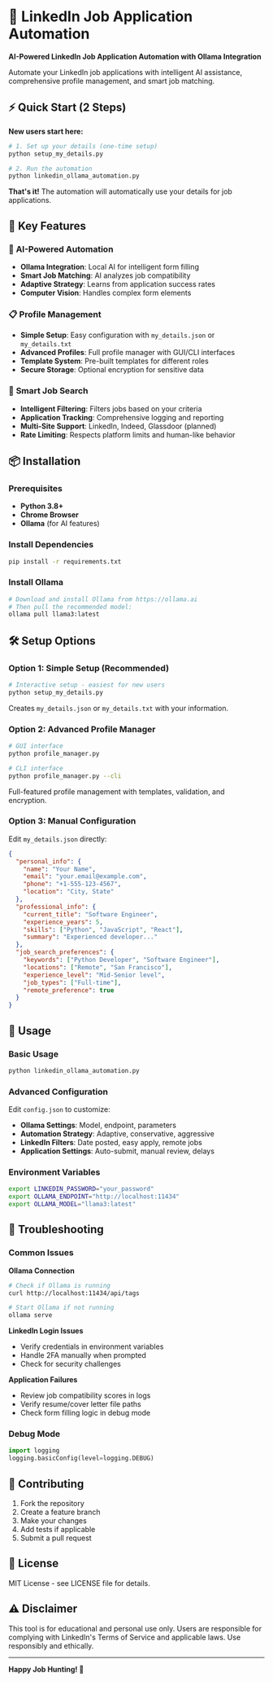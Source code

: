 # 🚀 LinkedIn Job Application Automation

**AI-Powered LinkedIn Job Application Automation with Ollama Integration**

Automate your LinkedIn job applications with intelligent AI assistance, comprehensive profile management, and smart job matching.

## ⚡ Quick Start (2 Steps)

**New users start here:**

```bash
# 1. Set up your details (one-time setup)
python setup_my_details.py

# 2. Run the automation
python linkedin_ollama_automation.py
```

**That's it!** The automation will automatically use your details for job applications.

## 🎯 Key Features

### 🤖 **AI-Powered Automation**
- **Ollama Integration**: Local AI for intelligent form filling
- **Smart Job Matching**: AI analyzes job compatibility
- **Adaptive Strategy**: Learns from application success rates
- **Computer Vision**: Handles complex form elements

### 📋 **Profile Management**
- **Simple Setup**: Easy configuration with `my_details.json` or `my_details.txt`
- **Advanced Profiles**: Full profile manager with GUI/CLI interfaces
- **Template System**: Pre-built templates for different roles
- **Secure Storage**: Optional encryption for sensitive data

### 🎯 **Smart Job Search**
- **Intelligent Filtering**: Filters jobs based on your criteria
- **Application Tracking**: Comprehensive logging and reporting
- **Multi-Site Support**: LinkedIn, Indeed, Glassdoor (planned)
- **Rate Limiting**: Respects platform limits and human-like behavior

## 📦 Installation

### Prerequisites
- **Python 3.8+**
- **Chrome Browser**
- **Ollama** (for AI features)

### Install Dependencies
```bash
pip install -r requirements.txt
```

### Install Ollama
```bash
# Download and install Ollama from https://ollama.ai
# Then pull the recommended model:
ollama pull llama3:latest
```

## 🛠️ Setup Options

### Option 1: Simple Setup (Recommended)
```bash
# Interactive setup - easiest for new users
python setup_my_details.py
```

Creates `my_details.json` or `my_details.txt` with your information.

### Option 2: Advanced Profile Manager
```bash
# GUI interface
python profile_manager.py

# CLI interface
python profile_manager.py --cli
```

Full-featured profile management with templates, validation, and encryption.

### Option 3: Manual Configuration
Edit `my_details.json` directly:
```json
{
  "personal_info": {
    "name": "Your Name",
    "email": "your.email@example.com",
    "phone": "+1-555-123-4567",
    "location": "City, State"
  },
  "professional_info": {
    "current_title": "Software Engineer",
    "experience_years": 5,
    "skills": ["Python", "JavaScript", "React"],
    "summary": "Experienced developer..."
  },
  "job_search_preferences": {
    "keywords": ["Python Developer", "Software Engineer"],
    "locations": ["Remote", "San Francisco"],
    "experience_level": "Mid-Senior level",
    "job_types": ["Full-time"],
    "remote_preference": true
  }
}
```

## 🚀 Usage

### Basic Usage
```bash
python linkedin_ollama_automation.py
```

### Advanced Configuration
Edit `config.json` to customize:
- **Ollama Settings**: Model, endpoint, parameters
- **Automation Strategy**: Adaptive, conservative, aggressive
- **LinkedIn Filters**: Date posted, easy apply, remote jobs
- **Application Settings**: Auto-submit, manual review, delays

### Environment Variables
```bash
export LINKEDIN_PASSWORD="your_password"
export OLLAMA_ENDPOINT="http://localhost:11434"
export OLLAMA_MODEL="llama3:latest"
```

## 🔧 Troubleshooting

### Common Issues

**Ollama Connection**
```bash
# Check if Ollama is running
curl http://localhost:11434/api/tags

# Start Ollama if not running
ollama serve
```

**LinkedIn Login Issues**
- Verify credentials in environment variables
- Handle 2FA manually when prompted
- Check for security challenges

**Application Failures**
- Review job compatibility scores in logs
- Verify resume/cover letter file paths
- Check form filling logic in debug mode

### Debug Mode
```python
import logging
logging.basicConfig(level=logging.DEBUG)
```

## 🤝 Contributing

1. Fork the repository
2. Create a feature branch
3. Make your changes
4. Add tests if applicable
5. Submit a pull request

## 📄 License

MIT License - see LICENSE file for details.

## ⚠️ Disclaimer

This tool is for educational and personal use only. Users are responsible for complying with LinkedIn's Terms of Service and applicable laws. Use responsibly and ethically.

---

**Happy Job Hunting! 🎯**
